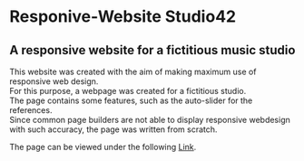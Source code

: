 # Responive-Website Studio42
## A responsive website for a fictitious music studio

This website was created with the aim of making maximum use of responsive web design.<br/>
For this purpose, a webpage was created for a fictitious studio.<br/>
The page contains some features, such as the auto-slider for the references.<br/> 
Since common page builders are not able to display responsive webdesign<br/>
with such accuracy, the page was written from scratch.

The page can be viewed under the following [Link](https://wa6mzsqq5ykz1hdev7gumw.on.drv.tw/Studio42/ "Studio42").
 
